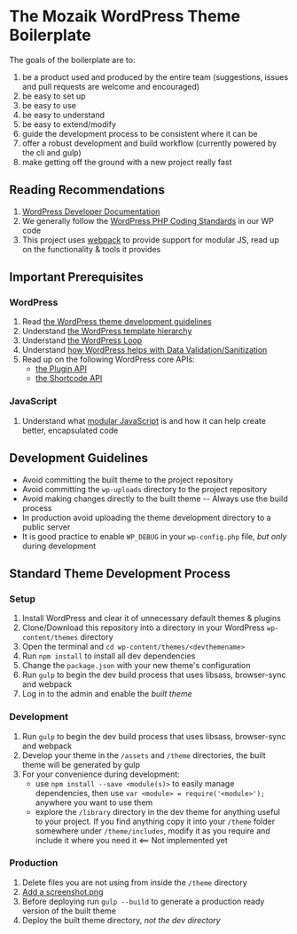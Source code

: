 # The Mozaik WordPress Theme Boilerplate

The goals of the boilerplate are to:

1. be a product used and produced by the entire team (suggestions, issues and pull requests are welcome and encouraged)
1. be easy to set up
1. be easy to use
1. be easy to understand
1. be easy to extend/modify
1. guide the development process to be consistent where it can be
1. offer a robust development and build workflow (currently powered by the cli and gulp)
1. make getting off the ground with a new project really fast

## Reading Recommendations

1. [WordPress Developer Documentation](http://codex.wordpress.org/Developer_Documentation)
1. We generally follow the [WordPress PHP Coding Standards](https://make.wordpress.org/core/handbook/coding-standards/php/) in our WP code
1. This project uses [webpack](http://webpack.github.io/) to provide support for modular JS, read up on the functionality & tools it provides

## Important Prerequisites

### WordPress

1. Read [the WordPress theme development guidelines](http://codex.wordpress.org/Theme_Development)
1. Understand [the WordPress template hierarchy](http://codex.wordpress.org/images/9/96/wp-template-hierarchy.jpg)
1. Understand [the WordPress Loop](http://codex.wordpress.org/The_Loop)
1. Understand [how WordPress helps with Data Validation/Sanitization](http://codex.wordpress.org/Data_Validation)
1. Read up on the following WordPress core APIs:
	- [the Plugin API](http://codex.wordpress.org/Plugin_API)
	- [the Shortcode API](http://codex.wordpress.org/Shortcode_API)
	
### JavaScript

1. Understand what [modular JavaScript](http://addyosmani.com/writing-modular-js/) is and how it can help create better, encapsulated code

## Development Guidelines

- Avoid committing the built theme to the project repository
- Avoid committing the `wp-uploads` directory to the project repository
- Avoid making changes directly to the built theme -- Always use the build process
- In production avoid uploading the theme development directory to a public server
- It is good practice to enable `WP_DEBUG` in your `wp-config.php` file, *but only* during development

## Standard Theme Development Process

### Setup

1. Install WordPress and clear it of unnecessary default themes & plugins
1. Clone/Download this repository into a directory in your WordPress `wp-content/themes` directory
1. Open the terminal and `cd wp-content/themes/<devthemename>`
1. Run `npm install` to install all dev dependencies
1. Change the `package.json` with your new theme's configuration
1. Run `gulp` to begin the dev build process that uses libsass, browser-sync and webpack
1. Log in to the admin and enable the *built theme*

### Development

1. Run `gulp` to begin the dev build process that uses libsass, browser-sync and webpack
1. Develop your theme in the `/assets` and `/theme` directories, the built theme will be generated by gulp
1. For your convenience during development:
	- use `npm install --save <module(s)>` to easily manage dependencies, then use `var <module> = require('<module>');` anywhere you want to use them
	- explore the `/library` directory in the dev theme for anything useful to your project. If you find anything
	  copy it into your `/theme` folder somewhere under `/theme/includes`, modify it as you require and include it where you need it <== Not implemented yet

### Production

1. Delete files you are not using from inside the `/theme` directory
1. [Add a screenshot.png](http://codex.wordpress.org/Theme_Development#Screenshot)
1. Before deploying run `gulp --build` to generate a production ready version of the built theme
1. Deploy the built theme directory, *not the dev directory*